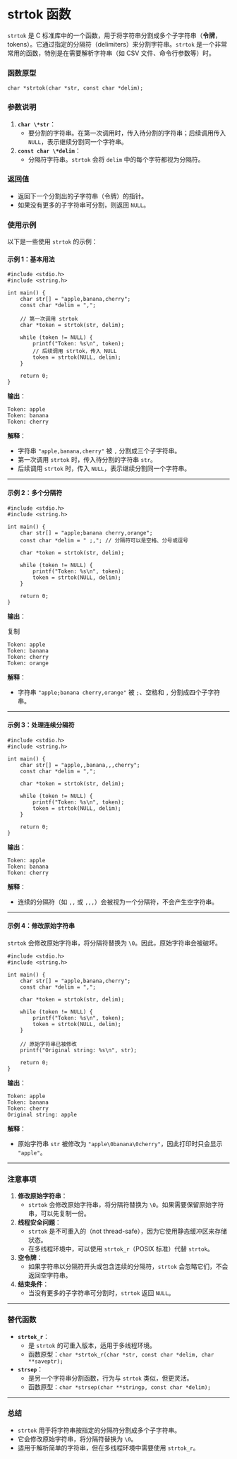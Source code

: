 # strtok 函数

`strtok` 是 C 标准库中的一个函数，用于将字符串分割成多个子字符串（**令牌**，tokens）。它通过指定的分隔符（delimiters）来分割字符串。`strtok` 是一个非常常用的函数，特别是在需要解析字符串（如 CSV 文件、命令行参数等）时。

### 函数原型

```
char *strtok(char *str, const char *delim);
```

### 参数说明

1. **`char \*str`**：
   - 要分割的字符串。在第一次调用时，传入待分割的字符串；后续调用传入 `NULL`，表示继续分割同一个字符串。
2. **`const char \*delim`**：
   - 分隔符字符串。`strtok` 会将 `delim` 中的每个字符都视为分隔符。

### 返回值

- 返回下一个分割出的子字符串（令牌）的指针。
- 如果没有更多的子字符串可分割，则返回 `NULL`。

### 使用示例

以下是一些使用 `strtok` 的示例：

#### 示例 1：基本用法

```
#include <stdio.h>
#include <string.h>

int main() {
    char str[] = "apple,banana,cherry";
    const char *delim = ",";

    // 第一次调用 strtok
    char *token = strtok(str, delim);

    while (token != NULL) {
        printf("Token: %s\n", token);
        // 后续调用 strtok，传入 NULL
        token = strtok(NULL, delim);
    }

    return 0;
}
```

**输出**：

```
Token: apple
Token: banana
Token: cherry
```

**解释**：

- 字符串 `"apple,banana,cherry"` 被 `,` 分割成三个子字符串。
- 第一次调用 `strtok` 时，传入待分割的字符串 `str`。
- 后续调用 `strtok` 时，传入 `NULL`，表示继续分割同一个字符串。

------

#### 示例 2：多个分隔符

```
#include <stdio.h>
#include <string.h>

int main() {
    char str[] = "apple;banana cherry,orange";
    const char *delim = " ;,"; // 分隔符可以是空格、分号或逗号

    char *token = strtok(str, delim);

    while (token != NULL) {
        printf("Token: %s\n", token);
        token = strtok(NULL, delim);
    }

    return 0;
}
```

**输出**：

复制

```
Token: apple
Token: banana
Token: cherry
Token: orange
```

**解释**：

- 字符串 `"apple;banana cherry,orange"` 被 `;`、空格和 `,` 分割成四个子字符串。

------

#### 示例 3：处理连续分隔符

```
#include <stdio.h>
#include <string.h>

int main() {
    char str[] = "apple,,banana,,,cherry";
    const char *delim = ",";

    char *token = strtok(str, delim);

    while (token != NULL) {
        printf("Token: %s\n", token);
        token = strtok(NULL, delim);
    }

    return 0;
}
```

**输出**：

```
Token: apple
Token: banana
Token: cherry
```

**解释**：

- 连续的分隔符（如 `,,` 或 `,,,`）会被视为一个分隔符，不会产生空字符串。

------

#### 示例 4：修改原始字符串

`strtok` 会修改原始字符串，将分隔符替换为 `\0`。因此，原始字符串会被破坏。

```
#include <stdio.h>
#include <string.h>

int main() {
    char str[] = "apple,banana,cherry";
    const char *delim = ",";

    char *token = strtok(str, delim);

    while (token != NULL) {
        printf("Token: %s\n", token);
        token = strtok(NULL, delim);
    }

    // 原始字符串已被修改
    printf("Original string: %s\n", str);

    return 0;
}
```

**输出**：

```
Token: apple
Token: banana
Token: cherry
Original string: apple
```

**解释**：

- 原始字符串 `str` 被修改为 `"apple\0banana\0cherry"`，因此打印时只会显示 `"apple"`。

------

### 注意事项

1. **修改原始字符串**：
   - `strtok` 会修改原始字符串，将分隔符替换为 `\0`。如果需要保留原始字符串，可以先复制一份。
2. **线程安全问题**：
   - `strtok` 是不可重入的（not thread-safe），因为它使用静态缓冲区来存储状态。
   - 在多线程环境中，可以使用 `strtok_r`（POSIX 标准）代替 `strtok`。
3. **空令牌**：
   - 如果字符串以分隔符开头或包含连续的分隔符，`strtok` 会忽略它们，不会返回空字符串。
4. **结束条件**：
   - 当没有更多的子字符串可分割时，`strtok` 返回 `NULL`。

------

### 替代函数

- **`strtok_r`**：
  - 是 `strtok` 的可重入版本，适用于多线程环境。
  - 函数原型：`char *strtok_r(char *str, const char *delim, char **saveptr);`
- **`strsep`**：
  - 是另一个字符串分割函数，行为与 `strtok` 类似，但更灵活。
  - 函数原型：`char *strsep(char **stringp, const char *delim);`

------

### 总结

- `strtok` 用于将字符串按指定的分隔符分割成多个子字符串。
- 它会修改原始字符串，将分隔符替换为 `\0`。
- 适用于解析简单的字符串，但在多线程环境中需要使用 `strtok_r`。